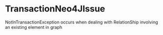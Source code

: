 TransactionNeo4JIssue
=====================

NotInTransactionException occurs when dealing with RelationShip involving an existing element in graph